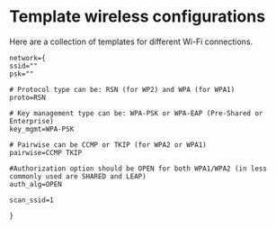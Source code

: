 Template wireless configurations
===========
Here are a collection of templates for different Wi-Fi connections.

```
network={
ssid=""
psk=""

# Protocol type can be: RSN (for WP2) and WPA (for WPA1)
proto=RSN

# Key management type can be: WPA-PSK or WPA-EAP (Pre-Shared or Enterprise)
key_mgmt=WPA-PSK

# Pairwise can be CCMP or TKIP (for WPA2 or WPA1)
pairwise=CCMP TKIP

#Authorization option should be OPEN for both WPA1/WPA2 (in less commonly used are SHARED and LEAP)
auth_alg=OPEN

scan_ssid=1

}
```
